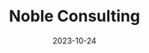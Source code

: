 ---
title: 'Noble Consulting'
date: 2023-10-24
type: landing

design:
  # Default section spacing
  spacing: "6rem"

sections:
  - block: hero
    content:
      title: Noble Consulting
      text: 국경을 넘어 성공 탐색
      primary_action:
        text: 문의하기
        url: /#contact
        icon: rocket-launch
      secondary_action:
        text: Export Consultancy
        url: /#export-consultancy
      announcement:
        text: "무료 초기 상담을 받으려면 연락하세요"
        link:
          text: "문의하기"
          url: "/#contact"
    design:
      spacing:
        padding: [0, 0, 0, 0]
        margin: [0, 0, 0, 0]
      # For full-screen, add `min-h-screen` below
      css_class: "dark"
      background:
        color: "black"
        image:
          # Add your image background to `assets/media/`.
          filename: background.jpg
          filters:
            brightness: 0.3 
          size: cover
          position: center
          parallax: true
          text_color_light: true            

  - block: markdown
    id: export-consultancy
    content:
      title: 수출 컨설팅
      text: |
        한국 및 한국에서 글로벌 시장으로 사업 영역을 확장하려는 기업의 원활한 무역 촉진을 전문으로 하는 수출 컨설팅 회사에 오신 것을 환영합니다. 우리는 수출 과정의 모든 단계에서 포괄적인 지원과 지도를 제공합니다. 우리는 무역과 투자에 관한 정부 정책의 복잡성을 이해하여 귀하의 비즈니스가 이러한 규정을 쉽고 효율적으로 헤쳐 나갈 수 있도록 보장합니다. 우리와 협력하여 새로운 기회를 열고 귀하의 비즈니스를 국제적인 성공으로 추진하십시오.

  - block: markdown
    id: contact
    content:
      title: "문의하기"
      text: |
          
          {{< contact_form id="contact-form" placeholder_name="이름" placeholder_email="이메일 주소" placeholder_message="메시지" button_label="Send ✉️">}}
    design:
      css_class: "bg-gray-100 dark:bg-gray-900"
          


          
  - block: cta-button-list
    content:
      # Need a custom icon?
      # Add an SVG image to the `assets/media/icons/` folder and reference it in the `icon` field below
      buttons:
        - text: E-mail Us
          url: 'mailto:seona.ku@nobleconsulting.kr'
          icon: at-symbol
        - text: Connect with us on LinkedIn
          icon: brands/linkedin
          url: https://nz.linkedin.com/in/seona-ku-727a61163 

---